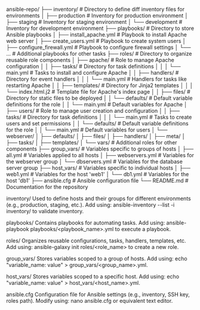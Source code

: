 ansible-repo/
├── inventory/                  # Directory to define diff inventory files for environments
│   ├── production              # Inventory for production environment
│   ├── staging                 # Inventory for staging environment
│   └── development             # Inventory for development environment
├── playbooks/                  # Directory to store Ansible playbooks
│   ├── install_apache.yml      # Playbook to install Apache web server
│   ├── create_users.yml        # Playbook to create system users
│   ├── configure_firewall.yml  # Playbook to configure firewall settings
│   └── ...                     # Additional playbooks for other tasks
├── roles/                      # Directory to organize reusable role components
│   ├── apache/                 # Role to manage Apache configuration
│   │   ├── tasks/              # Directory for task definitions
│   │   │   └── main.yml        # Tasks to install and configure Apache
│   │   ├── handlers/           # Directory for event handlers
│   │   │   └── main.yml        # Handlers for tasks like restarting Apache
│   │   ├── templates/          # Directory for Jinja2 templates
│   │   │   └── index.html.j2   # Template file for Apache's index page
│   │   ├── files/              # Directory for static files to be deployed
│   │   └── defaults/           # Default variable definitions for the role
│   │       └── main.yml        # Default variables for Apache
│   ├── users/                  # Role to manage user creation and configuration
│   │   ├── tasks/              # Directory for task definitions
│   │   │   └── main.yml        # Tasks to create users and set permissions
│   │   └── defaults/           # Default variable definitions for the role
│   │       └── main.yml        # Default variables for users
│   └── webserver/
│            ├── defaults/
│            ├── files/
│            ├── handlers/
│            ├── meta/
│            ├── tasks/
│            ├── templates/
│            └── vars/                    # Additional roles for other components
├── group_vars/                 # Variables specific to groups of hosts
│   ├── all.yml                 # Variables applied to all hosts
│   ├── webservers.yml          # Variables for the webserver group
│   └── dbservers.yml           # Variables for the database server group
├── host_vars/                  # Variables specific to individual hosts
│   ├── web1.yml                # Variables for the host 'web1'
│   └── db1.yml                 # Variables for the host 'db1'
├── ansible.cfg                 # Ansible configuration file
└── README.md                   # Documentation for the repository


inventory/
Used to define hosts and their groups for different environments (e.g., production, staging, etc.).
Add using: ansible-inventory --list -i inventory/<environment> to validate inventory.

playbooks/
Contains playbooks for automating tasks.
Add using: ansible-playbook playbooks/<playbook_name>.yml to execute a playbook.

roles/
Organizes reusable configurations, tasks, handlers, templates, etc.
Add using: ansible-galaxy init roles/<role_name> to create a new role.

group_vars/
Stores variables scoped to a group of hosts.
Add using: echo "variable_name: value" > group_vars/<group_name>.yml.

host_vars/
Stores variables scoped to a specific host.
Add using: echo "variable_name: value" > host_vars/<host_name>.yml.

ansible.cfg
Configuration file for Ansible settings (e.g., inventory, SSH key, roles path).
Modify using: nano ansible.cfg or equivalent text editor.